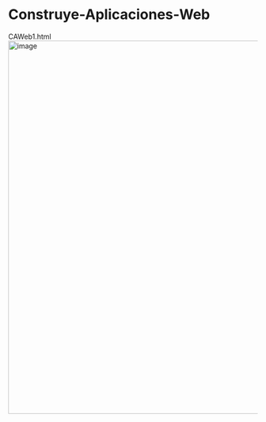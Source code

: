 # Construye-Aplicaciones-Web
CAWeb1.html <br>
<img width="564" height="754" alt="image" src="https://github.com/user-attachments/assets/8f2bf212-31b6-4bbc-8f6f-6ba6d0dbf49d" />
